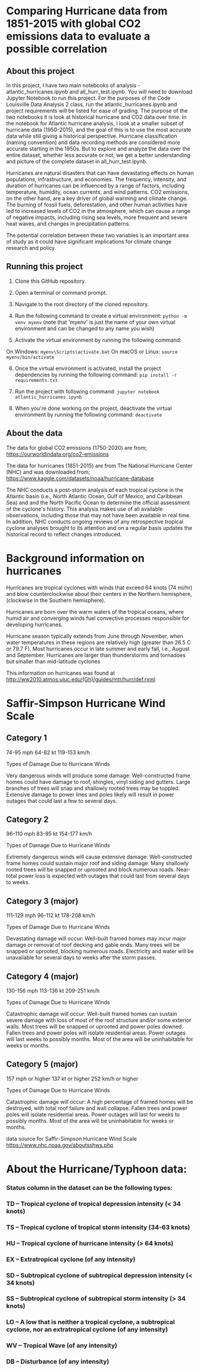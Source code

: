 # Comparing Hurricane data from 1851-2015 with global CO2 emissions data to evaluate a possible correlation

## About this project

In this project, I have two main notebooks of analysis - atlantic_hurricanes.ipynb and all_hurr_test.ipynb. You will need to download Jupyter Notebook to run this project. For the purposes of the Code Louisville Data Analysis 2 class, run the atlantic_hurricanes.ipynb and project requirements will be listed for ease of grading. The purpose of the two notebooks it is look at historical hurricane and CO2 data over time. In the notebook for Atlantic hurricane analysis, I look at a smaller subset of hurricane data (1950-2015), and the goal of this is to use the most accurate data while still giving a historical perspective. Hurricane classification (naming convention) and data recording methods are considered more accurate starting in the 1950s. But to explore and analyze the data over the entire dataset, whether less accurate or not, we get a better understanding and picture of the complete dataset in all_hurr_test.ipynb.

Hurricanes are natural disasters that can have devastating effects on human populations, infrastructure, and economies. The frequency, intensity, and duration of hurricanes can be influenced by a range of factors, including temperature, humidity, ocean currents, and wind patterns. CO2 emissions, on the other hand, are a key driver of global warming and climate change. The burning of fossil fuels, deforestation, and other human activities have led to increased levels of CO2 in the atmosphere, which can cause a range of negative impacts, including rising sea levels, more frequent and severe heat waves, and changes in precipitation patterns.  

The potential correlation between these two variables is an important area of study as it could have significant implications for climate change research and policy.

## Running this project

1. Clone this GitHub repository.

2. Open a terminal or command prompt.

3. Navigate to the root directory of the cloned repository.

4. Run the following command to create a virtual environment:
`python -m venv myenv`
(note that 'myenv' is just the name of your own virtual environment and can be changed to any name you wish)

5. Activate the virtual environment by running the following command:

On Windows:
`myenv\Scripts\activate.bat`
On macOS or Linux:
`source myenv/bin/activate`

6. Once the virtual environment is activated, install the project dependencies by running the following command:
`pip install -r requirements.txt`

7. Run the project with following command:
`jupyter notebook atlantic_hurricanes.ipynb`

8. When you're done working on the project, deactivate the virtual environment by running the following command:
`deactivate`

## About the data 

The data for global CO2 emissions (1750-2020) are from;
https://ourworldindata.org/co2-emissions 

The data for hurricanes (1851-2015) are from The National Hurricane Center (NHC) and was downloaded from;
https://www.kaggle.com/datasets/noaa/hurricane-database

The NHC conducts a post-storm analysis of each tropical cyclone in the Atlantic basin (i.e., North Atlantic Ocean, Gulf of Mexico, and Caribbean Sea) and and the North Pacific Ocean to determine the official assessment of the cyclone's history. This analysis makes use of all available observations, including those that may not have been available in real time. In addition, NHC conducts ongoing reviews of any retrospective tropical cyclone analyses brought to its attention and on a regular basis updates the historical record to reflect
changes introduced.

 # Background information on hurricanes 

 Hurricanes are tropical cyclones with winds that exceed 64 knots (74 mi/hr) and blow counterclockwise about their centers in the Northern hemisphere, (clockwise in the Southern hemisphere).

 Hurricanes are born over the warm waters of the tropical oceans, where humid air and converging winds fuel convective processes responsible for developing hurricanes.

 Hurricane season typically extends from June through November, when water temperatures in these regions are relatively high (greater than 26.5 C or 79.7 F). Most hurricanes occur in late summer and early fall, i.e., August and September. Hurricanes are larger than thunderstorms and tornadoes but smaller than mid-latitude cyclones 

 This information on hurricanes was found at http://ww2010.atmos.uiuc.edu/(Gh)/guides/mtr/hurr/def.rxml



# Saffir-Simpson Hurricane Wind Scale


## Category 1	

74-95 mph
64-82 kt
119-153 km/h	

Types of Damage Due to Hurricane Winds

Very dangerous winds will produce some damage: Well-constructed frame homes could have damage to roof, shingles, vinyl siding and gutters. Large branches of trees will snap and shallowly rooted trees may be toppled. Extensive damage to power lines and poles likely will result in power outages that could last a few to several days.

## Category 2

96-110 mph
83-95 kt
154-177 km/h	

Types of Damage Due to Hurricane Winds

Extremely dangerous winds will cause extensive damage: Well-constructed frame homes could sustain major roof and siding damage. Many shallowly rooted trees will be snapped or uprooted and block numerous roads. Near-total power loss is expected with outages that could last from several days to weeks.


## Category 3 (major)

111-129 mph
96-112 kt
178-208 km/h	

Types of Damage Due to Hurricane Winds

Devastating damage will occur: Well-built framed homes may incur major damage or removal of roof decking and gable ends. Many trees will be snapped or uprooted, blocking numerous roads. Electricity and water will be unavailable for several days to weeks after the storm passes.


## Category 4 (major)

130-156 mph
113-136 kt
209-251 km/h	

Types of Damage Due to Hurricane Winds

Catastrophic damage will occur: Well-built framed homes can sustain severe damage with loss of most of the roof structure and/or some exterior walls. Most trees will be snapped or uprooted and power poles downed. Fallen trees and power poles will isolate residential areas. Power outages will last weeks to possibly months. Most of the area will be uninhabitable for weeks or months.


## Category 5 (major)

157 mph or higher
137 kt or higher
252 km/h or higher	

Types of Damage Due to Hurricane Winds

Catastrophic damage will occur: A high percentage of framed homes will be destroyed, with total roof failure and wall collapse. Fallen trees and power poles will isolate residential areas. Power outages will last for weeks to possibly months. Most of the area will be uninhabitable for weeks or months.

data source for Saffir-Simpson Hurricane Wind Scale https://www.nhc.noaa.gov/aboutsshws.php

# About the Hurricane/Typhoon data:

 ### Status column in the dataset can be the following types:
 ### TD – Tropical cyclone of tropical depression intensity (< 34 knots)
 ### TS – Tropical cyclone of tropical storm intensity (34-63 knots)
 ### HU – Tropical cyclone of hurricane intensity (> 64 knots)
 ### EX – Extratropical cyclone (of any intensity)
 ### SD – Subtropical cyclone of subtropical depression intensity (< 34 knots)
 ### SS – Subtropical cyclone of subtropical storm intensity (> 34 knots)
 ### LO – A low that is neither a tropical cyclone, a subtropical cyclone, nor an extratropical cyclone (of any intensity)
 ### WV – Tropical Wave (of any intensity)
 ### DB – Disturbance (of any intensity)